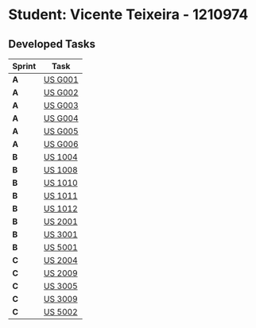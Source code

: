 # Student: Vicente Teixeira - 1210974

## Developed Tasks

| Sprint | Task                            |
|--------|---------------------------------|
| **A**  | [US G001](../us_g001/readme.md) |
| **A**  | [US G002](../us_g002/readme.md) |
| **A**  | [US G003](../us_g003/readme.md) |
| **A**  | [US G004](../us_g004/readme.md) |
| **A**  | [US G005](../us_g005/readme.md) |
| **A**  | [US G006](../us_g006/readme.md) |
| **B**  | [US 1004](../us_1004/readme.md) |
| **B**  | [US 1008](../us_1008/readme.md) |
| **B**  | [US 1010](../us_1011/readme.md) |
| **B**  | [US 1011](../us_1011/readme.md) |
| **B**  | [US 1012](../us_1012/readme.md) |
| **B**  | [US 2001](../us_2001/readme.md) |
| **B**  | [US 3001](../us_3001/readme.md) |
| **B**  | [US 5001](../us_5001/readme.md) |
| **C**  | [US 2004](../us_1011/readme.md) |
| **C**  | [US 2009](../us_2009/readme.md) |
| **C**  | [US 3005](../us_3005/readme.md) |
| **C**  | [US 3009](../us_3009/readme.md) |
| **C**  | [US 5002](../us_5002/readme.md) |